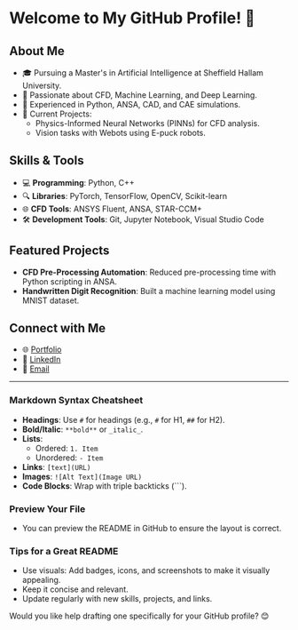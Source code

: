 # Welcome to My GitHub Profile! 👋

## About Me
- 🎓 Pursuing a Master's in Artificial Intelligence at Sheffield Hallam University.
- 🚀 Passionate about CFD, Machine Learning, and Deep Learning.
- 🔧 Experienced in Python, ANSA, CAD, and CAE simulations.
- 🌟 Current Projects:
  - Physics-Informed Neural Networks (PINNs) for CFD analysis.
  - Vision tasks with Webots using E-puck robots.

## Skills & Tools
- 💻 **Programming**: Python, C++
- 🔍 **Libraries**: PyTorch, TensorFlow, OpenCV, Scikit-learn
- 🌐 **CFD Tools**: ANSYS Fluent, ANSA, STAR-CCM+
- 🛠️ **Development Tools**: Git, Jupyter Notebook, Visual Studio Code

## Featured Projects
- **CFD Pre-Processing Automation**: Reduced pre-processing time with Python scripting in ANSA.
- **Handwritten Digit Recognition**: Built a machine learning model using MNIST dataset.

## Connect with Me
- 🌐 [Portfolio](https://www.linkedin.com/in/velanc/)
- 💼 [LinkedIn]([https://www.linkedin.com/in/yourprofile/](https://www.linkedin.com/in/velanc/))
- 📧 [Email](mailto:velanc.uk@gmail.com)

---

### Markdown Syntax Cheatsheet

- **Headings**: Use `#` for headings (e.g., `#` for H1, `##` for H2).
- **Bold/Italic**: `**bold**` or `_italic_`.
- **Lists**:
  - Ordered: `1. Item`
  - Unordered: `- Item`
- **Links**: `[text](URL)`
- **Images**: `![Alt Text](Image URL)`
- **Code Blocks**: Wrap with triple backticks (\`\`\`).

### Preview Your File
- You can preview the README in GitHub to ensure the layout is correct.

### Tips for a Great README
- Use visuals: Add badges, icons, and screenshots to make it visually appealing.
- Keep it concise and relevant.
- Update regularly with new skills, projects, and links. 

Would you like help drafting one specifically for your GitHub profile? 😊
